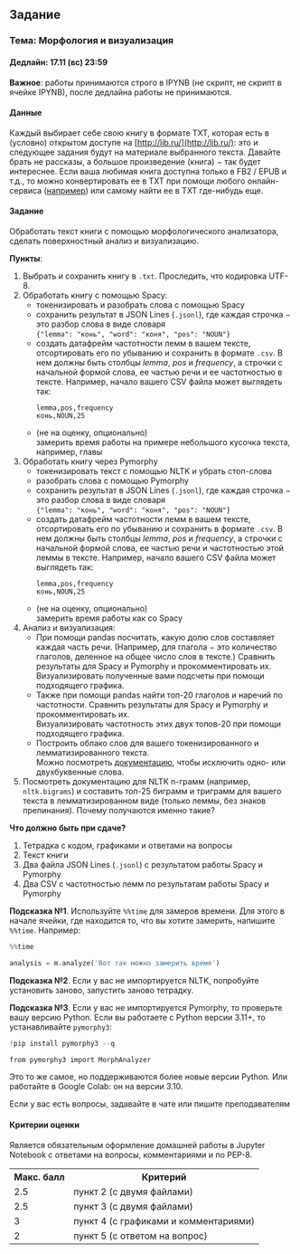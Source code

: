 ## Задание

### **Тема: Морфология и визуализация**

#### **Дедлайн**: 17.11 (вс) 23:59

**Важное**: работы принимаются строго в IPYNB (не скрипт, не скрипт в ячейке IPYNB), после дедлайна работы не принимаются.
#### **Данные**
Каждый выбирает себе свою книгу в формате TXT, которая есть в (условно) открытом доступе на [http://lib.ru/](http://lib.ru/): это и следующее задания будут на материале выбранного текста. Давайте брать не рассказы, а большое произведение (книга) $-$ так будет интереснее. 
Если ваша любимая книга доступна только в FB2 / EPUB и т.д., то можно конвертировать ее в TXT при помощи любого онлайн-сервиса ([например](https://convertio.co/ru/fb2-txt/)) или самому найти ее в TXT где-нибудь еще.

#### **Задание**
Обработать текст книги с помощью морфологического анализатора, сделать поверхностный анализ и визуализацию.

**Пункты**:
1. Выбрать и сохранить книгу в `.txt`. Проследить, что кодировка UTF-8.
2. Обработать книгу с помощью Spacy:
    - токенизировать и разобрать слова с помощью Spacy
    - сохранить результат в JSON Lines (`.jsonl`), где каждая строчка $-$ это разбор слова в виде словаря<br>`{"lemma": "конь", "word": "коня", "pos": "NOUN"}`
    - создать датафрейм частотности лемм в вашем тексте, отсортировать его по убыванию и сохранить в формате `.csv`. В нем должны быть столбцы *lemma*, *pos* и *frequency*, а строчки с начальной формой слова, ее частью речи и ее частотностью в тексте. Например, начало вашего CSV файла может выглядеть так:
		```
		lemma,pos,frequency
		конь,NOUN,25
		```
    - (не на оценку, опционально)<br>
      замерить время работы на примере небольшого кусочка текста, например, главы
3. Обработать книгу через Pymorphy
    - токенизировать текст с помощью NLTK и убрать стоп-слова
    - разобрать слова с помощью Pymorphy
    - сохранить результат в JSON Lines (`.jsonl`), где каждая строчка $-$ это разбор слова в виде словаря<br>`{"lemma": "конь", "word": "коня", "pos": "NOUN"}`
    - создать датафрейм частотности лемм в вашем тексте, отсортировать его по убыванию и сохранить в формате `.csv`. В нем должны быть столбцы *lemma*, *pos* и *frequency*, а строчки с начальной формой слова, ее частью речи и частотностью этой леммы в тексте. Например, начало вашего CSV файла может выглядеть так:
		```
		lemma,pos,frequency
		конь,NOUN,25
		```
	- (не на оценку, опционально)<br>
      замерить время работы как со Spacy
4. Анализ и визуализация:
    - При помощи pandas посчитать, какую долю слов составляет каждая часть речи. (Например, для глагола $-$ это количество глаголов, деленное на общее число слов в тексте.) Сравнить результаты для Spacy и Pymorphy и прокомментировать их.<br>
      Визуализировать полученные вами подсчеты при помощи подходящего графика.
    - Также при помощи pandas найти топ-20 глаголов и наречий по частотности. Сравнить результаты для Spacy и Pymorphy и прокомментировать их.<br>
      Визуализировать частотность этих двух топов-20 при помощи подходящего графика.
    - Построить облако слов для вашего токенизированного и лемматизированного текста.<br>
      Можно посмотреть [документацию](https://amueller.github.io/word_cloud/generated/wordcloud.WordCloud.html#wordcloud.WordCloud), чтобы исключить одно- или двухбуквенные слова.
5. Посмотреть документацию для NLTK n-грамм (например, `nltk.bigrams`) и составить топ-25 биграмм и триграмм для вашего текста в лемматизированном виде (только леммы, без знаков препинания). Почему получаются именно такие?

**Что должно быть при сдаче?**
1. Тетрадка с кодом, графиками и ответами на вопросы
2. Текст книги
3. Два файла JSON Lines (`.jsonl`) c результатом работы Spacy и Pymorphy
4. Два CSV c частотностью лемм по результатам работы Spacy и Pymorphy

**Подсказка №1**. Используйте ``%%time`` для замеров времени. Для этого в начале ячейки, где находится то, что вы хотите замерить, напишите ``%%time``. Например:
```python
%%time

analysis = m.analyze('Вот так можно замерить время')
```

**Подсказка №2**. Если у вас не импортируется NLTK, попробуйте установить заново, запустить заново тетрадку.

**Подсказка №3**. Если у вас не импортируется Pymorphy, то проверьте вашу версию Python. Если вы работаете с Python версии 3.11+, то устанавливайте `pymorphy3`:
```python
!pip install pymorphy3 --q

from pymorphy3 import MorphAnalyzer
```
Это то же самое, но поддерживаются более новые версии Python. Или работайте в Google Colab: он на версии 3.10.

Если у вас есть вопросы, задавайте в чате или пишите преподавателям
#### Критерии оценки
Является обязательным оформление домашней работы в Jupyter Notebook с ответами на вопросы, комментариями и по PEP-8.
<table>
    <tr><th>Макс. балл</th><th>Критерий</th></tr>
    <tr><td>2.5</td><td>пункт 2 (с двумя файлами)</td></tr>    
    <tr><td>2.5</td><td>пункт 3 (с двумя файлами)</td></tr> 
    <tr><td>3</td><td>пункт 4 (с графиками и комментариями)</td></tr> 
    <tr><td>2</td><td>пункт 5 (с ответом на вопрос)</td></tr>  
</table>
